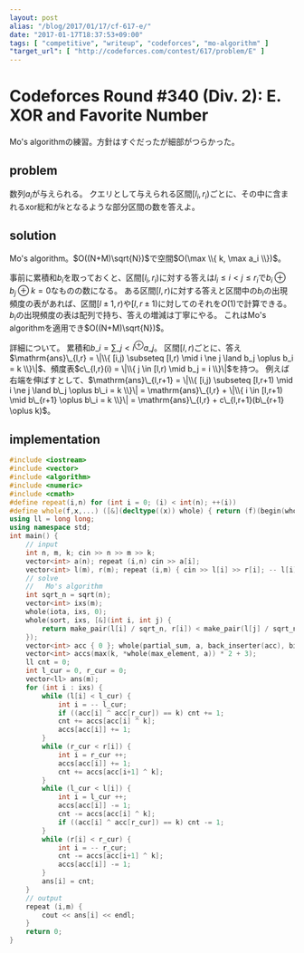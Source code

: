 ```yaml
---
layout: post
alias: "/blog/2017/01/17/cf-617-e/"
date: "2017-01-17T18:37:53+09:00"
tags: [ "competitive", "writeup", "codeforces", "mo-algorithm" ]
"target_url": [ "http://codeforces.com/contest/617/problem/E" ]
---
```


# Codeforces Round #340 (Div. 2): E. XOR and Favorite Number

Mo's algorithmの練習。方針はすぐだったが細部がつらかった。

## problem

数列$a_i$が与えられる。
クエリとして与えられる区間$[l_i, r_i)$ごとに、その中に含まれるxor総和が$k$となるような部分区間の数を答えよ。

## solution

Mo's algorithm。$O((N+M)\sqrt{N})$で空間$O(\max \\{ k, \max a_i \\})$。

事前に累積和$b_i$を取っておくと、区間$[l_i, r_i)$に対する答えは$l_i \le i \lt j \le r_i$で$b_i \oplus b_j \oplus k = 0$なものの数になる。
ある区間$[l, r)$に対する答えと区間中の$b_i$の出現頻度の表があれば、区間$[l \pm 1, r)$や$[l, r \pm 1)$に対してのそれを$O(1)$で計算できる。
$b_i$の出現頻度の表は配列で持ち、答えの増減は丁寧にやる。
これはMo's algorithmを適用でき$O((N+M)\sqrt{N})$。

詳細について。
累積和$b\_i = \sum\_{j \lt i}^{\oplus} a\_j$。
区間$[l,r)$ごとに、答え$\mathrm{ans}\_{l,r} = \|\\{ [i,j) \subseteq [l,r) \mid i \ne j \land b_j \oplus b_i = k \\}\|$、頻度表$c\_{l,r}(i) = \|\\{ j \in [l,r) \mid b_j = i \\}\|$を持つ。
例えば右端を伸ばすとして、$\mathrm{ans}\_{l,r+1} = \|\\{ [i,j) \subseteq [l,r+1) \mid i \ne j \land b\_j \oplus b\_i = k \\}\| = \mathrm{ans}\_{l,r} + \|\\{ i \in [l,r+1) \mid b\_{r+1} \oplus b\_i = k \\}\| = \mathrm{ans}\_{l,r} + c\_{l,r+1}(b\_{r+1} \oplus k)$。

## implementation

``` c++
#include <iostream>
#include <vector>
#include <algorithm>
#include <numeric>
#include <cmath>
#define repeat(i,n) for (int i = 0; (i) < int(n); ++(i))
#define whole(f,x,...) ([&](decltype((x)) whole) { return (f)(begin(whole), end(whole), ## __VA_ARGS__); })(x)
using ll = long long;
using namespace std;
int main() {
    // input
    int n, m, k; cin >> n >> m >> k;
    vector<int> a(n); repeat (i,n) cin >> a[i];
    vector<int> l(m), r(m); repeat (i,m) { cin >> l[i] >> r[i]; -- l[i]; }
    // solve
    //   Mo's algorithm
    int sqrt_n = sqrt(n);
    vector<int> ixs(m);
    whole(iota, ixs, 0);
    whole(sort, ixs, [&](int i, int j) {
        return make_pair(l[i] / sqrt_n, r[i]) < make_pair(l[j] / sqrt_n, r[j]);
    });
    vector<int> acc { 0 }; whole(partial_sum, a, back_inserter(acc), bit_xor<int>());
    vector<int> accs(max(k, *whole(max_element, a)) * 2 + 3);
    ll cnt = 0;
    int l_cur = 0, r_cur = 0;
    vector<ll> ans(m);
    for (int i : ixs) {
        while (l[i] < l_cur) {
            int i = -- l_cur;
            if ((acc[i] ^ acc[r_cur]) == k) cnt += 1;
            cnt += accs[acc[i] ^ k];
            accs[acc[i]] += 1;
        }
        while (r_cur < r[i]) {
            int i = r_cur ++;
            accs[acc[i]] += 1;
            cnt += accs[acc[i+1] ^ k];
        }
        while (l_cur < l[i]) {
            int i = l_cur ++;
            accs[acc[i]] -= 1;
            cnt -= accs[acc[i] ^ k];
            if ((acc[i] ^ acc[r_cur]) == k) cnt -= 1;
        }
        while (r[i] < r_cur) {
            int i = -- r_cur;
            cnt -= accs[acc[i+1] ^ k];
            accs[acc[i]] -= 1;
        }
        ans[i] = cnt;
    }
    // output
    repeat (i,m) {
        cout << ans[i] << endl;
    }
    return 0;
}
```
